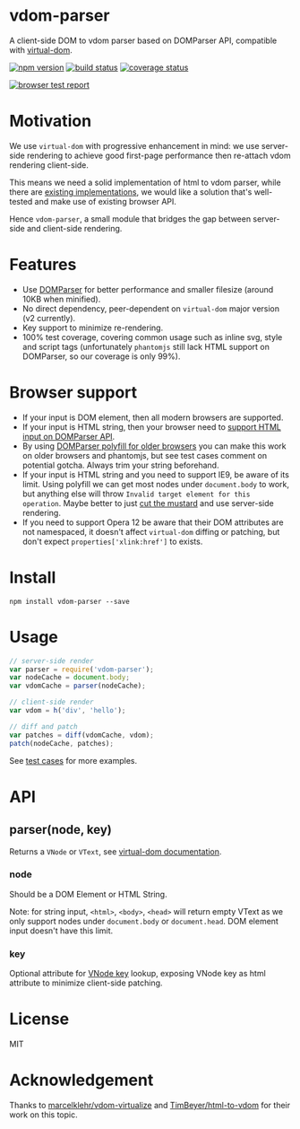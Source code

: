 
vdom-parser
===========

A client-side DOM to vdom parser based on DOMParser API, compatible with [virtual-dom](https://github.com/Matt-Esch/virtual-dom).

[![npm version][npm-image]][npm-url]
[![build status][travis-image]][travis-url]
[![coverage status][coveralls-image]][coveralls-url]

[![browser test report][sauce-labs-image]][sauce-labs-url]


# Motivation

We use `virtual-dom` with progressive enhancement in mind: we use server-side rendering to achieve good first-page performance then re-attach vdom rendering client-side.

This means we need a solid implementation of html to vdom parser, while there are [existing implementations](https://github.com/Matt-Esch/virtual-dom/wiki#html-to-vdom), we would like a solution that's well-tested and make use of existing browser API.

Hence `vdom-parser`, a small module that bridges the gap between server-side and client-side rendering.


# Features

- Use [DOMParser](https://developer.mozilla.org/en-US/docs/Web/API/DOMParser) for better performance and smaller filesize (around 10KB when minified).
- No direct dependency, peer-dependent on `virtual-dom` major version (v2 currently).
- Key support to minimize re-rendering.
- 100% test coverage, covering common usage such as inline svg, style and script tags (unfortunately `phantomjs` still lack HTML support on DOMParser, so our coverage is only 99%).


# Browser support

- If your input is DOM element, then all modern browsers are supported.
- If your input is HTML string, then your browser need to [support HTML input on DOMParser API](http://caniuse.com/#search=DOMParser).
- By using [DOMParser polyfill for older browsers](https://github.com/bitinn/vdom-parser/blob/master/test/html-domparser.js) you can make this work on older browsers and phantomjs, but see test cases comment on potential gotcha. Always trim your string beforehand.
- If your input is HTML string and you need to support IE9, be aware of its limit. Using polyfill we can get most nodes under `document.body` to work, but anything else will throw `Invalid target element for this operation`. Maybe better to just [cut the mustard](http://responsivenews.co.uk/post/18948466399/cutting-the-mustard) and use server-side rendering.
- If you need to support Opera 12 be aware that their DOM attributes are not namespaced, it doesn't affect `virtual-dom` diffing or patching, but don't expect `properties['xlink:href']` to exists.


# Install

`npm install vdom-parser --save`


# Usage

```javascript
// server-side render
var parser = require('vdom-parser');
var nodeCache = document.body;
var vdomCache = parser(nodeCache);

// client-side render
var vdom = h('div', 'hello');

// diff and patch
var patches = diff(vdomCache, vdom);
patch(nodeCache, patches);
```

See [test cases](https://github.com/bitinn/vdom-parser/blob/master/test/test.js) for more examples.


# API

## parser(node, key)

Returns a `VNode` or `VText`, see [virtual-dom documentation](https://github.com/Matt-Esch/virtual-dom/tree/master/docs).

### node

Should be a DOM Element or HTML String.

Note: for string input, `<html>`, `<body>`, `<head>` will return empty VText as we only support nodes under `document.body` or `document.head`. DOM element input doesn't have this limit.

### key

Optional attribute for [VNode key](https://github.com/Matt-Esch/virtual-dom/blob/master/docs/vnode.md) lookup, exposing VNode key as html attribute to minimize client-side patching.


# License

MIT


# Acknowledgement

Thanks to [marcelklehr/vdom-virtualize](https://github.com/marcelklehr/vdom-virtualize) and [TimBeyer/html-to-vdom](https://github.com/TimBeyer/html-to-vdom) for their work on this topic.


[npm-image]: https://img.shields.io/npm/v/vdom-parser.svg?style=flat-square
[npm-url]: https://www.npmjs.com/package/vdom-parser
[travis-image]: https://img.shields.io/travis/bitinn/vdom-parser.svg?style=flat-square
[travis-url]: https://travis-ci.org/bitinn/vdom-parser
[coveralls-image]: https://img.shields.io/coveralls/bitinn/vdom-parser.svg?style=flat-square
[coveralls-url]: https://coveralls.io/r/bitinn/vdom-parser

[sauce-labs-image]: https://saucelabs.com/browser-matrix/bitinn-vdom.svg
[sauce-labs-url]: https://saucelabs.com/u/bitinn-vdom
